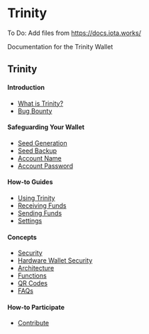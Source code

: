 # Trinity

To Do:  Add files from https://docs.iota.works/

Documentation for the Trinity Wallet

## Trinity
#### Introduction
- [What is Trinity?](Introduction/WhatisTrinity.md)
- [Bug Bounty](Introduction/bugBounty.md)

#### Safeguarding Your Wallet
- [Seed Generation](QuickStart/SeedGeneration.md)
- [Seed Backup](QuickStart/SeedBackup.md)
- [Account Name](QuickStart/MobileAccountName.md)
- [Account Password](QuickStart/MobileAccountPassword.md)

#### How-to Guides
- [Using Trinity](Interact/WalletActions.md)
- [Receiving Funds](Interact/ReceivingFunds.md)
- [Sending Funds](Interact/SendingFunds.md)
- [Settings](Interact/Settings.md)

#### Concepts
- [Security](Info/Security.md)
- [Hardware Wallet Security](Info/hardware-wallet.md)
- [Architecture](Info/components.md)
- [Functions](Info/functions.md)
- [QR Codes](Info/QRCodes.md)
- [FAQs](Info/FAQs.md)

#### How-to Participate 
- [Contribute](knowledgebase/contribute.md)

